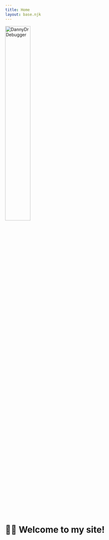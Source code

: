 ```yaml
---
title: Home
layout: base.njk
---
```


<div class="home">
    <img src="{{ '/assets/DannyDrDebugger.png' | url }}" alt="DannyDrDebugger" width="40%">
    <h1>👋🏼 Welcome to my site!</h1>
</div>